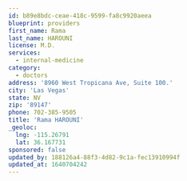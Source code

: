 ```yaml
---
id: b89e8bdc-ceae-418c-9599-fa8c9920aeea
blueprint: providers
first_name: Rama
last_name: HAROUNI
license: M.D.
services:
  - internal-medicine
category:
  - doctors
address: '8960 West Tropicana Ave, Suite 100.'
city: 'Las Vegas'
state: NV
zip: '89147'
phone: 702-385-9505
title: 'Rama HAROUNI'
_geoloc:
  lng: -115.26791
  lat: 36.167731
sponsored: false
updated_by: 188126a4-88f3-4d82-9c1a-fec13910994f
updated_at: 1640704242
---
```

